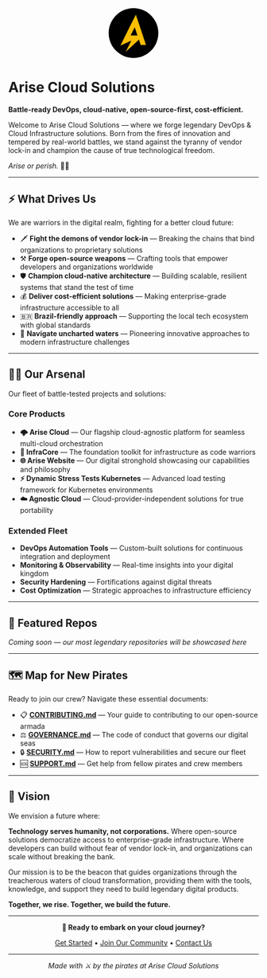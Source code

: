 <div align="center">
  <img src="../assets/logo.png" alt="Arise Cloud Solutions Logo" width="100" height="100" style="border-radius: 50%" />
</div>

# Arise Cloud Solutions

**Battle-ready DevOps, cloud-native, open-source-first, cost-efficient.**

Welcome to Arise Cloud Solutions — where we forge legendary DevOps & Cloud Infrastructure solutions. Born from the fires of innovation and tempered by real-world battles, we stand against the tyranny of vendor lock-in and champion the cause of true technological freedom.

*Arise or perish.* 🏴‍☠️

---

## ⚡ What Drives Us

We are warriors in the digital realm, fighting for a better cloud future:

- 🗡️ **Fight the demons of vendor lock-in** — Breaking the chains that bind organizations to proprietary solutions
- ⚒️ **Forge open-source weapons** — Crafting tools that empower developers and organizations worldwide
- 🛡️ **Champion cloud-native architecture** — Building scalable, resilient systems that stand the test of time
- 💰 **Deliver cost-efficient solutions** — Making enterprise-grade infrastructure accessible to all
- 🇧🇷 **Brazil-friendly approach** — Supporting the local tech ecosystem with global standards
- 🌊 **Navigate uncharted waters** — Pioneering innovative approaches to modern infrastructure challenges

---

## 🏴‍☠️ Our Arsenal

Our fleet of battle-tested projects and solutions:

### Core Products
- **🌩️ Arise Cloud** — Our flagship cloud-agnostic platform for seamless multi-cloud orchestration
- **🔧 InfraCore** — The foundation toolkit for infrastructure as code warriors
- **🌐 Arise Website** — Our digital stronghold showcasing our capabilities and philosophy
- **⚡ Dynamic Stress Tests Kubernetes** — Advanced load testing framework for Kubernetes environments
- **☁️ Agnostic Cloud** — Cloud-provider-independent solutions for true portability

### Extended Fleet
- **DevOps Automation Tools** — Custom-built solutions for continuous integration and deployment
- **Monitoring & Observability** — Real-time insights into your digital kingdom
- **Security Hardening** — Fortifications against digital threats
- **Cost Optimization** — Strategic approaches to infrastructure efficiency

---

## 🌟 Featured Repos

*Coming soon — our most legendary repositories will be showcased here*

<!-- Featured repositories will be automatically populated -->

---

## 🗺️ Map for New Pirates

Ready to join our crew? Navigate these essential documents:

- 📋 [**CONTRIBUTING.md**](./CONTRIBUTING.md) — Your guide to contributing to our open-source armada
- ⚖️ [**GOVERNANCE.md**](./GOVERNANCE.md) — The code of conduct that governs our digital seas
- 🔒 [**SECURITY.md**](./SECURITY.md) — How to report vulnerabilities and secure our fleet
- 🆘 [**SUPPORT.md**](./SUPPORT.md) — Get help from fellow pirates and crew members

---

## 🔮 Vision

We envision a future where:

**Technology serves humanity, not corporations.** Where open-source solutions democratize access to enterprise-grade infrastructure. Where developers can build without fear of vendor lock-in, and organizations can scale without breaking the bank.

Our mission is to be the beacon that guides organizations through the treacherous waters of cloud transformation, providing them with the tools, knowledge, and support they need to build legendary digital products.

**Together, we rise. Together, we build the future.**

---

<div align="center">

**🚀 Ready to embark on your cloud journey?**

[Get Started](https://github.com/arisecloudsolutions) • [Join Our Community](https://github.com/arisecloudsolutions/.github/discussions) • [Contact Us](mailto:ahoy@arisecloudsolutions.com)

---

*Made with ⚔️ by the pirates at Arise Cloud Solutions*

</div>
